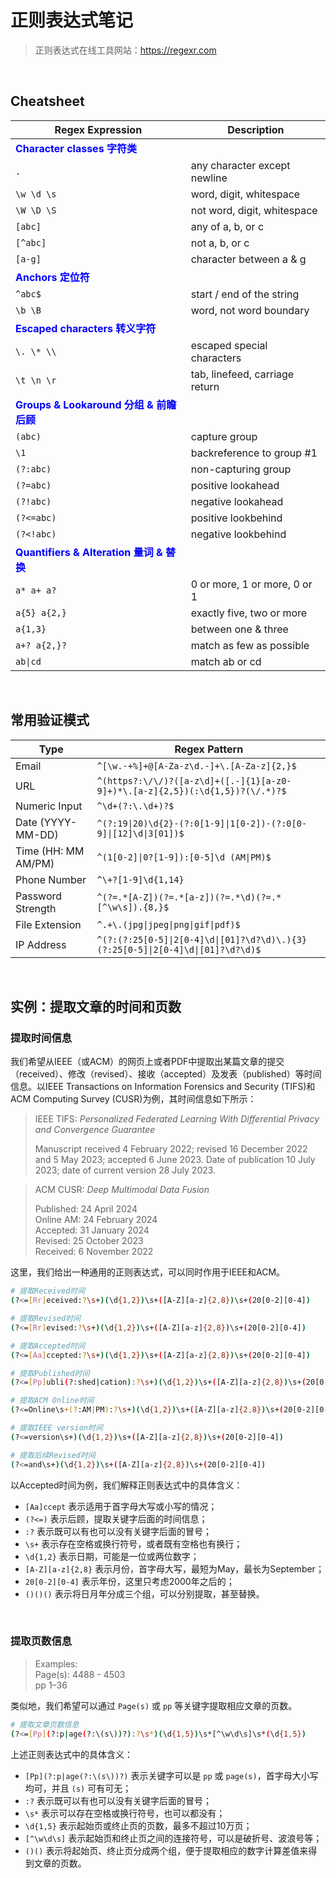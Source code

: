 # 正则表达式笔记

> 正则表达式在线工具网站：https://regexr.com

<br>

## Cheatsheet

| Regex Expression                                             | Description                    |
| ------------------------------------------------------------ | ------------------------------ |
| **<font color='blue'>Character classes 字符类</font>**       |                                |
| `.`                                                          | any character except newline   |
| `\w \d \s`                                                   | word, digit, whitespace        |
| `\W \D \S`                                                   | not word, digit, whitespace    |
| `[abc]`                                                      | any of a, b, or c              |
| `[^abc]`                                                     | not a, b, or c                 |
| `[a-g]`                                                      | character between a & g        |
| **<font color='blue'>Anchors 定位符</font>**                 |                                |
| `^abc$`                                                      | start / end of the string      |
| `\b \B`                                                      | word, not word boundary        |
| **<font color='blue'>Escaped characters 转义字符</font>**    |                                |
| `\. \* \\`                                                   | escaped special characters     |
| `\t \n \r`                                                   | tab, linefeed, carriage return |
| **<font color='blue'>Groups & Lookaround 分组 & 前瞻后顾</font>** |                                |
| `(abc)`                                                      | capture group                  |
| `\1`                                                         | backreference to group #1      |
| `(?:abc)`                                                    | non-capturing group            |
| `(?=abc)`                                                    | positive lookahead             |
| `(?!abc)`                                                    | negative lookahead             |
| `(?<=abc)`                                                   | positive lookbehind            |
| `(?<!abc)`                                                   | negative lookbehind            |
| **<font color='blue'>Quantifiers & Alteration 量词 & 替换</font>** |                                |
| `a* a+ a?`                                                   | 0 or more, 1 or more, 0 or 1   |
| `a{5} a{2,}`                                                 | exactly five, two or more      |
| `a{1,3}`                                                     | between one & three            |
| `a+? a{2,}?`                                                 | match as few as possible       |
| `ab\|cd`                                                     | match ab or cd                 |

<br>

## 常用验证模式

| Type                | Regex Pattern                                                |
| ------------------- | ------------------------------------------------------------ |
| Email               | `^[\w.-+%]+@[A-Za-z\d.-]+\.[A-Za-z]{2,}$`                    |
| URL                 | `^(https?:\/\/)?([a-z\d]+([.-]{1}[a-z0-9]+)*\.[a-z]{2,5})(:\d{1,5})?(\/.*)?$` |
| Numeric Input       | `^\d+(?:\.\d+)?$`                                            |
| Date (YYYY-MM-DD)   | `^(?:19\|20)\d{2}-(?:0[1-9]\|1[0-2])-(?:0[0-9]\|[12]\d\|3[01])$` |
| Time (HH: MM AM/PM) | `^(1[0-2]\|0?[1-9]):[0-5]\d (AM\|PM)$`                       |
| Phone Number        | `^\+?[1-9]\d{1,14}`                                          |
| Password Strength   | `^(?=.*[A-Z])(?=.*[a-z])(?=.*\d)(?=.*[^\w\s]).{8,}$`         |
| File Extension      | `^.+\.(jpg\|jpeg\|png\|gif\|pdf)$`                           |
| IP Address          | `^(?:(?:25[0-5]\|2[0-4]\d\|[01]?\d?\d)\.){3}(?:25[0-5]\|2[0-4]\d\|[01]?\d?\d)$` |

<br>

## 实例：提取文章的时间和页数

### 提取时间信息

我们希望从IEEE（或ACM）的网页上或者PDF中提取出某篇文章的提交（received）、修改（revised）、接收（accepted）及发表（published）等时间信息。以IEEE Transactions on Information Forensics and Security (TIFS)和ACM Computing Survey (CUSR)为例，其时间信息如下所示：

> IEEE TIFS: *Personalized Federated Learning With Differential Privacy and Convergence Guarantee*
>
> Manuscript received 4 February 2022; revised 16 December 2022 and 5 May 2023; accepted 6 June 2023. Date of publication 10 July 2023; date of current version 28 July 2023.

> ACM CUSR: *Deep Multimodal Data Fusion* 
>
> Published: 24 April 2024 <br>
> Online AM: 24 February 2024 <br>
> Accepted: 31 January 2024 <br>
> Revised: 25 October 2023 <br>
> Received: 6 November 2022

这里，我们给出一种通用的正则表达式，可以同时作用于IEEE和ACM。

```bash
# 提取Received时间
(?<=[Rr]eceived:?\s+)(\d{1,2})\s+([A-Z][a-z]{2,8})\s+(20[0-2][0-4])

# 提取Revised时间
(?<=[Rr]evised:?\s+)(\d{1,2})\s+([A-Z][a-z]{2,8})\s+(20[0-2][0-4])

# 提取Accepted时间
(?<=[Aa]ccepted:?\s+)(\d{1,2})\s+([A-Z][a-z]{2,8})\s+(20[0-2][0-4])

# 提取Published时间
(?<=[Pp]ubli(?:shed|cation):?\s+)(\d{1,2})\s+([A-Z][a-z]{2,8})\s+(20[0-2][0-4])

# 提取ACM Online时间
(?<=Online\s+(?:AM|PM):?\s+)(\d{1,2})\s+([A-Z][a-z]{2,8})\s+(20[0-2][0-4])

# 提取IEEE version时间
(?<=version\s+)(\d{1,2})\s+([A-Z][a-z]{2,8})\s+(20[0-2][0-4])

# 提取后续Revised时间
(?<=and\s+)(\d{1,2})\s+([A-Z][a-z]{2,8})\s+(20[0-2][0-4])
```

以Accepted时间为例，我们解释正则表达式中的具体含义：

- `[Aa]ccept` 表示适用于首字母大写或小写的情况；
- `(?<=)` 表示后顾，提取关键字后面的时间信息；
- `:?` 表示既可以有也可以没有关键字后面的冒号；
- `\s+` 表示存在空格或换行符号，或者既有空格也有换行；
- `\d{1,2}` 表示日期，可能是一位或两位数字；
- `[A-Z][a-z]{2,8}` 表示月份，首字母大写，最短为May，最长为September；
- `20[0-2][0-4]` 表示年份，这里只考虑2000年之后的；
- `()()()` 表示将日月年分成三个组，可以分别提取，甚至替换。

<br>

### 提取页数信息

> Examples: <br>
> Page(s): 4488 - 4503 <br>
> pp 1–36

类似地，我们希望可以通过 `Page(s)` 或 `pp` 等关键字提取相应文章的页数。

```bash
# 提取文章页数信息
(?<=[Pp](?:p|age(?:\(s\))?):?\s*)(\d{1,5})\s*[^\w\d\s]\s*(\d{1,5})
```

上述正则表达式中的具体含义：

- `[Pp](?:p|age(?:\(s\))?)` 表示关键字可以是 `pp` 或 `page(s)`，首字母大小写均可，并且 `(s)` 可有可无；
- `:?` 表示既可以有也可以没有关键字后面的冒号；
- `\s*` 表示可以存在空格或换行符号，也可以都没有；
- `\d{1,5}` 表示起始页或终止页的页数，最多不超过10万页；
- `[^\w\d\s]` 表示起始页和终止页之间的连接符号，可以是破折号、波浪号等；
- `()()` 表示将起始页、终止页分成两个组，便于提取相应的数字计算差值来得到文章的页数。

